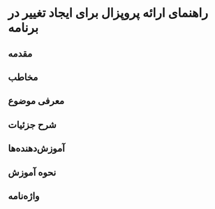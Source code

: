# راهنمای ارائه پروپزال برای ایجاد تغییر در برنامه


## مقدمه


## مخاطب



## معرفی موضوع



## شرح جزئیات


## آموزش‌دهنده‌ها


## نحوه آموزش


## واژه‌نامه
